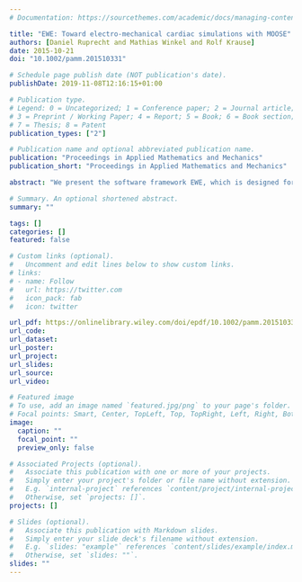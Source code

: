 ```yaml
---
# Documentation: https://sourcethemes.com/academic/docs/managing-content/

title: "EWE: Toward electro‐mechanical cardiac simulations with MOOSE"
authors: [Daniel Ruprecht and Mathias Winkel and Rolf Krause]
date: 2015-10-21
doi: "10.1002/pamm.201510331"

# Schedule page publish date (NOT publication's date).
publishDate: 2019-11-08T12:16:15+01:00

# Publication type.
# Legend: 0 = Uncategorized; 1 = Conference paper; 2 = Journal article;
# 3 = Preprint / Working Paper; 4 = Report; 5 = Book; 6 = Book section;
# 7 = Thesis; 8 = Patent
publication_types: ["2"]

# Publication name and optional abbreviated publication name.
publication: "Proceedings in Applied Mathematics and Mechanics"
publication_short: "Proceedings in Applied Mathematics and Mechanics"

abstract: "We present the software framework EWE, which is designed for coupled electromechanical simulations in computational cardiology. EWE is build on the multi‐physics framework MOOSE. Numerical simulations of coupled problems on an idealized geometry for a left ventricle are shown."

# Summary. An optional shortened abstract.
summary: ""

tags: []
categories: []
featured: false

# Custom links (optional).
#   Uncomment and edit lines below to show custom links.
# links:
# - name: Follow
#   url: https://twitter.com
#   icon_pack: fab
#   icon: twitter

url_pdf: https://onlinelibrary.wiley.com/doi/epdf/10.1002/pamm.201510331
url_code:
url_dataset:
url_poster:
url_project:
url_slides:
url_source:
url_video:

# Featured image
# To use, add an image named `featured.jpg/png` to your page's folder. 
# Focal points: Smart, Center, TopLeft, Top, TopRight, Left, Right, BottomLeft, Bottom, BottomRight.
image:
  caption: ""
  focal_point: ""
  preview_only: false

# Associated Projects (optional).
#   Associate this publication with one or more of your projects.
#   Simply enter your project's folder or file name without extension.
#   E.g. `internal-project` references `content/project/internal-project/index.md`.
#   Otherwise, set `projects: []`.
projects: []

# Slides (optional).
#   Associate this publication with Markdown slides.
#   Simply enter your slide deck's filename without extension.
#   E.g. `slides: "example"` references `content/slides/example/index.md`.
#   Otherwise, set `slides: ""`.
slides: ""
---
```

